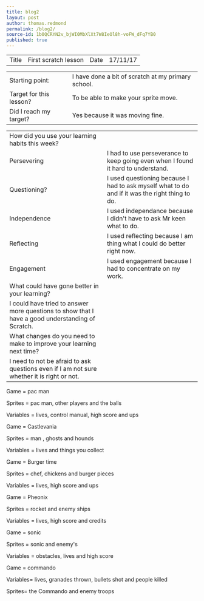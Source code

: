 ```yaml
---
title: blog2
layout: post
author: thomas.redmond
permalink: /blog2/
source-id: 1b0QCRYN2v_bjWI0MbXlXt7W8IeOl8h-voFW_dFq7YB0
published: true
---
```

<table>
  <tr>
    <td>Title</td>
    <td>First scratch lesson</td>
    <td>Date</td>
    <td>17/11/17</td>
  </tr>
</table>


<table>
  <tr>
    <td>Starting point:</td>
    <td>I have done a bit of scratch at my primary school.</td>
  </tr>
  <tr>
    <td>Target for this lesson?</td>
    <td>To be able to make your sprite move.</td>
  </tr>
  <tr>
    <td>Did I reach my target? </td>
    <td>Yes because it was moving fine.</td>
  </tr>
</table>


<table>
  <tr>
    <td>How did you use your learning habits this week?</td>
    <td></td>
  </tr>
  <tr>
    <td>Persevering</td>
    <td>I had to use perseverance to keep going even when I found it hard to understand. </td>
  </tr>
  <tr>
    <td>Questioning?</td>
    <td>I used questioning because I had to ask myself what to do and if it was the right thing to do. </td>
  </tr>
  <tr>
    <td>Independence</td>
    <td>I used independance because I didn't have to ask Mr keen what to do.</td>
  </tr>
  <tr>
    <td>Reflecting</td>
    <td>I used reflecting because I am thing what I could do better right now.</td>
  </tr>
  <tr>
    <td>Engagement</td>
    <td>I used engagement because I had to concentrate on my work.</td>
  </tr>
  <tr>
    <td>What could have gone better in your learning?</td>
    <td></td>
  </tr>
  <tr>
    <td>I could have tried to answer more questions to show that I have a good understanding of Scratch.</td>
    <td></td>
  </tr>
  <tr>
    <td>What changes do you need to make to improve your learning next time?</td>
    <td></td>
  </tr>
  <tr>
    <td>I need to not be afraid to ask questions even if I am not sure whether it is right or not.</td>
    <td></td>
  </tr>
</table>


Game = pac man 

Sprites = pac man, other players and the balls

Variables = lives, control manual, high score and ups

Game = Castlevania

Sprites = man , ghosts and hounds 

Variables = lives and things you collect

Game = Burger time

Sprites = chef, chickens and burger pieces  

Variables = lives, high score and ups

Game = Pheonix

Sprites = rocket and enemy ships

Variables = lives, high score and credits

Game = sonic 

Sprites = sonic and enemy's

Variables = obstacles, lives and high score 

Game = commando

Variables= lives, granades thrown, bullets shot and people killed

Sprites= the Commando and enemy troops

